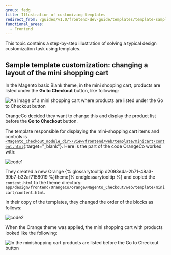```yaml
---
group: fedg
title: Illustration of customizing templates
redirect_from: /guides/v1.0/frontend-dev-guide/templates/template-sample.html
functional_areas:
  - Frontend
---
```


This topic contains a step-by-step illustration of solving a typical design customization task using templates.

## Sample template customization: changing a layout of the mini shopping cart

In the Magento basic Blank theme, in the mini shopping cart, products are listed under the **Go to Checkout** button, like following:

![An image of a mini shopping cart where products are listed under the Go to Checkout button]({{site.baseurl}}/common/images/inherit_mini121.png)

OrangeCo decided they want to change this and display the product list before the **Go to Checkout** button.

The template responsible for displaying the mini-shopping cart items and controls is [`<Magento_Checkout_module_dir>/view/frontend/web/template/minicart/content.html`]({{site.mage2100url}}app/code/Magento/Checkout/view/frontend/web/template/minicart/content.html){:target="\_blank"}.
Here is the part of the code OrangeCo worked with:

![code1]({{site.baseurl}}/common/images/templ_overview_code121.png)

They created a new Orange {% glossarytooltip d2093e4a-2b71-48a3-99b7-b32af7158019 %}theme{% endglossarytooltip %} and copied the `content.html` to the theme directory:
`app/design/frontend/OrangeCo/orange/Magento_Checkout/web/template/minicart/content.html`.

In their copy of the templates, they changed the order of the blocks as follows:

![code2]({{site.baseurl}}/common/images/templ_overview_code221.png)

When the Orange theme was applied, the mini shopping cart with products looked like the following:

![In the minishopping cart products are listed before the Go to Checkout button]({{site.baseurl}}/common/images/inherit_mini221.png)
